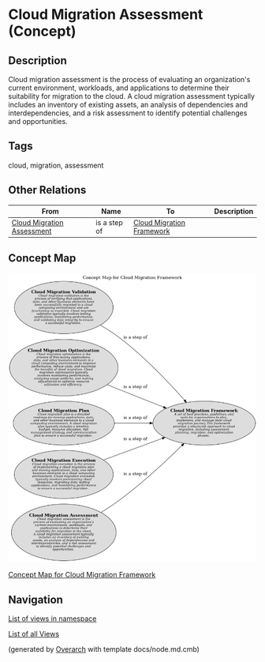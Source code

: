 
# Cloud Migration Assessment (Concept)
## Description
Cloud migration assessment is the process of evaluating an organization's current environment, workloads,
          and applications to determine their suitability for migration to the cloud. A cloud migration assessment
          typically includes an inventory of existing assets, an analysis of dependencies and interdependencies,
          and a risk assessment to identify potential challenges and opportunities.


## Tags
cloud, migration, assessment
## Other Relations
| From | Name | To | Description |
|---|---|---|---|
| [Cloud Migration Assessment](../../../../software-development/cloud/framework/cmf/cloud-migration-assessment.md) | is a step of | [Cloud Migration Framework](../../../../software-development/cloud/framework/cloud-migration-framework.md) |  |

## Concept Map
![Concept Map for Cloud Migration Framework](../../../../software-development/cloud/framework/cmf/concept-view.png)

[Concept Map for Cloud Migration Framework](../../../../software-development/cloud/framework/cmf/concept-view.md)


## Navigation
[List of views in namespace](./views-in-namespace.md)

[List of all Views](../../../../views.md)


(generated by [Overarch](https://github.com/soulspace-org/overarch) with template docs/node.md.cmb)

